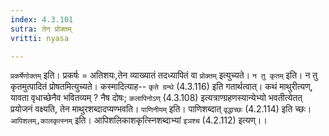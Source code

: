 ```yaml
---
index: 4.3.101
sutra: तेन प्रोक्तम्
vritti: nyasa

---
```

`प्रकर्षेणोक्तम्` इति। प्रकर्षः = अतिशयः,तेन व्याख्यातं तदध्यापितं वा `प्रोक्तम्` इत्युच्यते। `न तु कृतम्` इति। न तु कृतमुत्पादितं प्रोषतमित्युच्यते। कस्मादित्याह-- `कृते ग्रन्थे` (4.3.116) इति गतार्थत्वात्। कथं माथुरीत्यण्, यावता वृधाच्छेनैव भवितव्यम् ? नैष दोषः; `कलापिनोऽण्` (4.3.108) इत्यत्राण्ग्रहणस्यान्येभ्यो भवतीत्येतत् प्रयोजनं वक्ष्यति, तेन माथुरशब्दादप्यण्भवति। `पाणिनीयम्` इति। पाणिशब्दात् `वृद्धाच्छः` (4.2.114) इति च्छः। `आपिशलम्,कालकृत्स्नम्` इति। आपिशलिकाशकृत्स्निशब्दाभ्यां `इञश्च` (4.2.112) इत्यण्।।